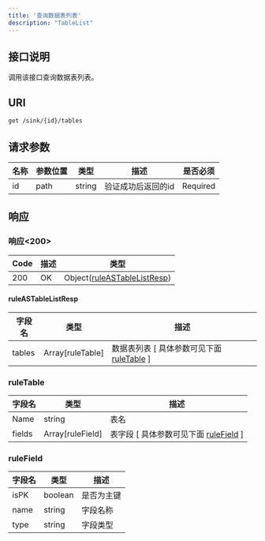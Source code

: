 ```yaml
---
title: '查询数据表列表'
description: "TableList"
---
```

## 接口说明
调用该接口查询数据表列表。

## URI

```
get /sink/{id}/tables
```

## 请求参数

| 名称 | 参数位置 | 类型 | 描述 |  是否必须 |
| ---- | ---------- | ----------- | ----------- | ----------- |    
| id | path | string | 验证成功后返回的id |  Required | 

## 响应


### 响应<200>
| Code | 描述 | 类型 |
| ---- | ----------- | ------ | 
| 200 | OK | Object([ruleASTableListResp](#ruleASTableListResp)) |

#### ruleASTableListResp

| 字段名 | 类型 | 描述 |
| ---- | ---- | ----------- |  
| tables | Array[ruleTable] | 数据表列表 [ 具体参数可见下面 [ruleTable](#ruleTable) ] |


### ruleTable
| 字段名 | 类型 | 描述 |
| ---- | ---- | ----------- | 
| Name | string | 表名 |  
| fields | Array[ruleField] | 表字段 [ 具体参数可见下面 [ruleField](#ruleField) ] |


### ruleField
| 字段名 | 类型 | 描述 |
| ---- | ---- | ----------- | 
| isPK | boolean | 是否为主键 | 
| name | string | 字段名称 | 
| type | string | 字段类型 |







